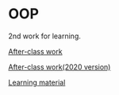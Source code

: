 # OOP

2nd work for learning.  

[After-class work](Android第二次作业——面向对象.pdf)

[After-class work(2020 version)](Android第二次课--作业(2020版).pdf)

[Learning material](第二次课课件——面向对象.pdf)

